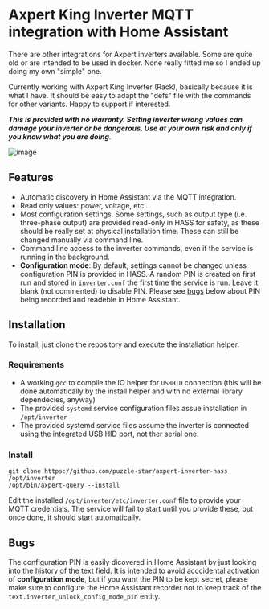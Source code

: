 # Axpert King Inverter MQTT integration with Home Assistant

There are other integrations for Axpert inverters available. Some are quite old or are intended to be used in docker. None really fitted me so I ended up doing my own "simple" one.

Currently working with Axpert King Inverter (Rack), basically because it is what I have. It should be easy to adapt the "defs" file with the commands for other variants. Happy to support if interested.

**_This is provided with no warranty. Setting inverter wrong values can damage your inverter or be dangerous. Use at your own risk and only if you know what you are doing_**.

![image](https://github.com/user-attachments/assets/16d78560-a1d1-4f5b-b757-48ccf52b8e07)

## Features

- Automatic discovery in Home Assistant via the MQTT integration.
- Read only values: power, voltage, etc...
- Most configuration settings. Some settings, such as output type (i.e. three-phase output) are provided read-only in HASS for safety, as these should be really set at physical installation time. These can still be changed manually via command line.
- Command line access to the inverter commands, even if the service is running in the background.
- **Configuration mode**: By default, settings cannot be changed unless configuration PIN is provided in HASS. A random PIN is created on first run and stored in `inverter.conf` the first time the service is run. Leave it blank (not commented) to disable PIN. Please see [bugs](https://github.com/puzzle-star/axpert-inverter-hass/new/master?filename=README.md#bugs) below about PIN being recorded and readeble in Home Assistant.

## Installation

To install, just clone the repository and execute the installation helper.


### Requirements

 - A working `gcc` to compile the IO helper for `USBHID` connection (this will be done automatically by the install helper and with no external library dependecies, anyway)
 - The provided `systemd` service configuration files assue installation in `/opt/inverter`
 - The provided systemd service files assume the inverter is connected using the integrated USB HID port, not ther serial one.

### Install

```
git clone https://github.com/puzzle-star/axpert-inverter-hass /opt/inverter
/opt/bin/axpert-query --install
```

Edit the installed `/opt/inverter/etc/inverter.conf` file to provide your MQTT credentials. The service will fail to start until you provide these, but once done, it should start automatically.

## Bugs

The configuration PIN is easily dicovered in Home Assistant by just looking into the history of the text field. It is intended to avoid acccidental activation of **configuration mode**, but if you want the PIN to be kept secret, please make sure to configure the Home Assistant recorder not to keep track of the `text.inverter_unlock_config_mode_pin` entity.
